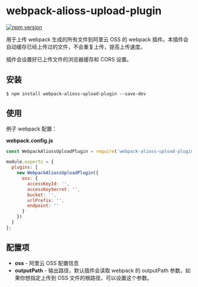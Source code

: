 # webpack-alioss-upload-plugin

[![npm version](https://badge.fury.io/js/webpack-alioss-upload-plugin.svg)](https://badge.fury.io/js/webpack-alioss-upload-plugin)

用于上传 webpack 生成的所有文件到阿里云 OSS 的 webpack 插件。本插件会自动缓存已经上传过的文件，不会重复上传，提高上传速度。

插件会设置好已上传文件的浏览器缓存和 CORS 设置。

## 安装

```console
$ npm install webpack-alioss-upload-plugin --save-dev
```

## 使用

例子 webpack 配置：

**webpack.config.js**

```js
const WebpackAliossUploadPlugin = require('webpack-alioss-upload-plugin');

module.exports = {
  plugins: [
    new WebpackAliossUploadPlugin({
      oss: {
        accessKeyId: '',
        accessKeySecret: '',
        bucket: '',
        urlPrefix: '',
        endpoint: ''
      }
    })
  ]
};
```

## 配置项

* **oss** - 阿里云 OSS 配置信息
* **outputPath** - 输出路径，默认插件会读取 webpack 的 outputPath 参数，如果你想指定上传到 OSS 文件的根路径，可以设置这个参数。
